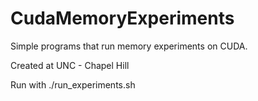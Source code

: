 # CudaMemoryExperiments

Simple programs that run memory experiments on CUDA.

Created at UNC - Chapel Hill

Run with ./run_experiments.sh
